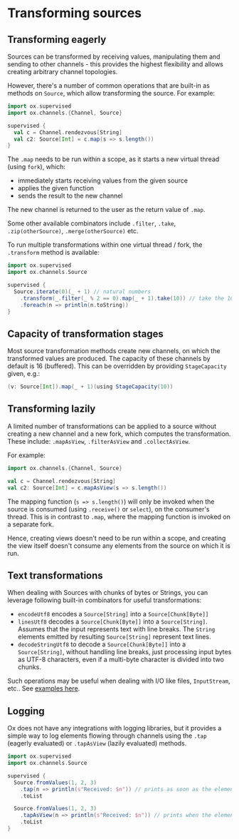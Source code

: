 # Transforming sources 

## Transforming eagerly

Sources can be transformed by receiving values, manipulating them and sending to other channels - this provides the
highest flexibility and allows creating arbitrary channel topologies.

However, there's a number of common operations that are built-in as methods on `Source`, which allow transforming the
source. For example:

```scala mdoc:compile-only
import ox.supervised
import ox.channels.{Channel, Source}

supervised {
  val c = Channel.rendezvous[String]
  val c2: Source[Int] = c.map(s => s.length())
}
```

The `.map` needs to be run within a scope, as it starts a new virtual thread (using `fork`), which:

* immediately starts receiving values from the given source
* applies the given function
* sends the result to the new channel

The new channel is returned to the user as the return value of `.map`.

Some other available combinators include `.filter`, `.take`, `.zip(otherSource)`, `.merge(otherSource)` etc.

To run multiple transformations within one virtual thread / fork, the `.transform` method is available:

```scala mdoc:compile-only
import ox.supervised
import ox.channels.Source

supervised {
  Source.iterate(0)(_ + 1) // natural numbers
    .transform(_.filter(_ % 2 == 0).map(_ + 1).take(10)) // take the 10 first even numbers, incremented by 1
    .foreach(n => println(n.toString))
}
```

## Capacity of transformation stages

Most source transformation methods create new channels, on which the transformed values are produced. The capacity of
these channels by default is 16 (buffered). This can be overridden by providing `StageCapacity` given, e.g.:

```scala
(v: Source[Int]).map(_ + 1)(using StageCapacity(10))
```

## Transforming lazily

A limited number of transformations can be applied to a source without creating a new channel and a new fork, which
computes the transformation. These include: `.mapAsView`, `.filterAsView` and `.collectAsView`.

For example:

```scala mdoc:compile-only
import ox.channels.{Channel, Source}

val c = Channel.rendezvous[String]
val c2: Source[Int] = c.mapAsView(s => s.length())
```

The mapping function (`s => s.length()`) will only be invoked when the source is consumed (using `.receive()` or 
`select`), on the consumer's thread. This is in contrast to `.map`, where the mapping function is invoked on a separate
fork.

Hence, creating views doesn't need to be run within a scope, and creating the view itself doesn't consume any elements
from the source on which it is run.

## Text transformations

When dealing with Sources with chunks of bytes or Strings, you can leverage following built-in combinators for useful transformations:

* `encodeUtf8` encodes a `Source[String]` into a `Source[Chunk[Byte]]`
* `linesUtf8` decodes a `Source[Chunk[Byte]]` into a `Source[String]`. Assumes that the input represents text with line breaks. The `String` elements emitted by resulting `Source[String]` represent text lines.
* `decodeStringUtf8` to decode a `Source[Chunk[Byte]]` into a `Source[String]`, without handling line breaks, just processing input bytes as UTF-8 characters, even if a multi-byte character is divided into two chunks.

Such operations may be useful when dealing with I/O like files, `InputStream`, etc.. See [examples here](io.md).

## Logging

Ox does not have any integrations with logging libraries, but it provides a simple way to log elements flowing through channels
using the `.tap` (eagerly evaluated) or `.tapAsView` (lazily evaluated) methods.

```scala mdoc:compile-only
import ox.supervised
import ox.channels.Source

supervised {
  Source.fromValues(1, 2, 3)
    .tap(n => println(s"Received: $n")) // prints as soon as the element is sent from the source
    .toList

  Source.fromValues(1, 2, 3)
    .tapAsView(n => println(s"Received: $n")) // prints when the element is consumed by `toList`
    .toList
}
```